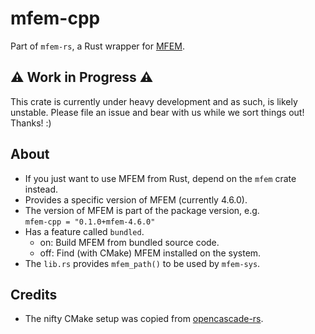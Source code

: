 # mfem-cpp

Part of `mfem-rs`, a Rust wrapper for [MFEM](https://mfem.org/).

## ⚠️ Work in Progress ⚠️

This crate is currently under heavy development and as such, is likely unstable. Please file an issue and bear with us while we sort things out! Thanks! :)

## About

- If you just want to use MFEM from Rust, depend on the `mfem` crate instead.
- Provides a specific version of MFEM (currently 4.6.0).
- The version of MFEM is part of the package version, e.g.  
  `mfem-cpp = "0.1.0+mfem-4.6.0"`
- Has a feature called `bundled`.
  - on: Build MFEM from bundled source code.
  - off: Find (with CMake) MFEM installed on the system.
- The `lib.rs` provides `mfem_path()` to be used by `mfem-sys`.

## Credits

- The nifty CMake setup was copied from [opencascade-rs](https://github.com/bschwind/opencascade-rs).
